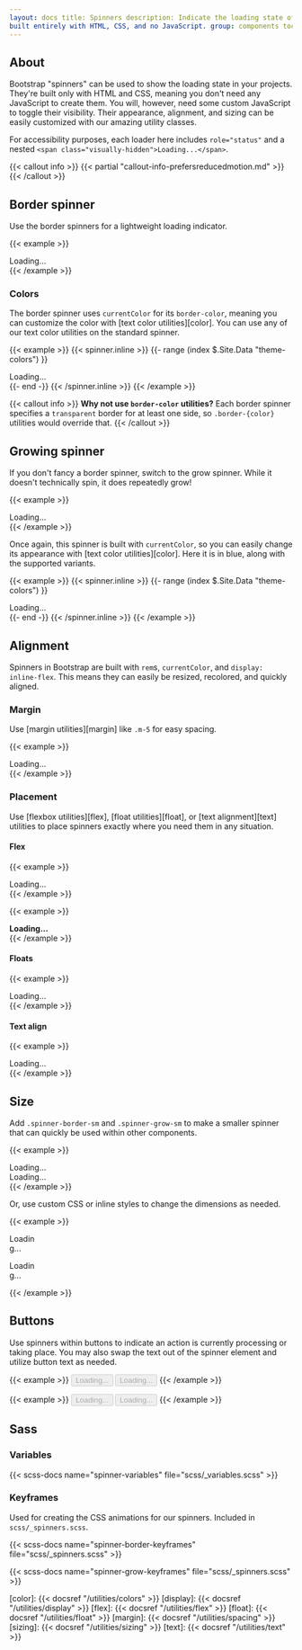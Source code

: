 ```yaml
---
layout: docs title: Spinners description: Indicate the loading state of a component or page with Bootstrap spinners,
built entirely with HTML, CSS, and no JavaScript. group: components toc: true
---
```


## About

Bootstrap "spinners" can be used to show the loading state in your projects. They're built only with HTML and CSS,
meaning you don't need any JavaScript to create them. You will, however, need some custom JavaScript to toggle their
visibility. Their appearance, alignment, and sizing can be easily customized with our amazing utility classes.

For accessibility purposes, each loader here includes `role="status"` and a
nested `<span class="visually-hidden">Loading...</span>`.

{{< callout info >}} {{< partial "callout-info-prefersreducedmotion.md" >}} {{< /callout >}}

## Border spinner

Use the border spinners for a lightweight loading indicator.

{{< example >}}
<div class="spinner-border" role="status">
  <span class="visually-hidden">Loading...</span>
</div>
{{< /example >}}

### Colors

The border spinner uses `currentColor` for its `border-color`, meaning you can customize the color
with [text color utilities][color]. You can use any of our text color utilities on the standard spinner.

{{< example >}} {{< spinner.inline >}} {{- range (index $.Site.Data "theme-colors") }}
<div class="spinner-border text-{{ .name }}" role="status">
  <span class="visually-hidden">Loading...</span>
</div>
{{- end -}}
{{< /spinner.inline >}}
{{< /example >}}

{{< callout info >}}
**Why not use `border-color` utilities?** Each border spinner specifies a `transparent` border for at least one side,
so `.border-{color}` utilities would override that. {{< /callout >}}

## Growing spinner

If you don't fancy a border spinner, switch to the grow spinner. While it doesn't technically spin, it does repeatedly
grow!

{{< example >}}
<div class="spinner-grow" role="status">
  <span class="visually-hidden">Loading...</span>
</div>
{{< /example >}}

Once again, this spinner is built with `currentColor`, so you can easily change its appearance
with [text color utilities][color]. Here it is in blue, along with the supported variants.

{{< example >}} {{< spinner.inline >}} {{- range (index $.Site.Data "theme-colors") }}
<div class="spinner-grow text-{{ .name }}" role="status">
  <span class="visually-hidden">Loading...</span>
</div>
{{- end -}}
{{< /spinner.inline >}}
{{< /example >}}

## Alignment

Spinners in Bootstrap are built with `rem`s, `currentColor`, and `display: inline-flex`. This means they can easily be
resized, recolored, and quickly aligned.

### Margin

Use [margin utilities][margin] like `.m-5` for easy spacing.

{{< example >}}
<div class="spinner-border m-5" role="status">
  <span class="visually-hidden">Loading...</span>
</div>
{{< /example >}}

### Placement

Use [flexbox utilities][flex], [float utilities][float], or [text alignment][text] utilities to place spinners exactly
where you need them in any situation.

#### Flex

{{< example >}}
<div class="d-flex justify-content-center">
  <div class="spinner-border" role="status">
    <span class="visually-hidden">Loading...</span>
  </div>
</div>
{{< /example >}}

{{< example >}}
<div class="d-flex align-items-center">
  <strong>Loading...</strong>
  <div class="spinner-border ms-auto" role="status" aria-hidden="true"></div>
</div>
{{< /example >}}

#### Floats

{{< example >}}
<div class="clearfix">
  <div class="spinner-border float-end" role="status">
    <span class="visually-hidden">Loading...</span>
  </div>
</div>
{{< /example >}}

#### Text align

{{< example >}}
<div class="text-center">
  <div class="spinner-border" role="status">
    <span class="visually-hidden">Loading...</span>
  </div>
</div>
{{< /example >}}

## Size

Add `.spinner-border-sm` and `.spinner-grow-sm` to make a smaller spinner that can quickly be used within other
components.

{{< example >}}
<div class="spinner-border spinner-border-sm" role="status">
  <span class="visually-hidden">Loading...</span>
</div>
<div class="spinner-grow spinner-grow-sm" role="status">
  <span class="visually-hidden">Loading...</span>
</div>
{{< /example >}}

Or, use custom CSS or inline styles to change the dimensions as needed.

{{< example >}}
<div class="spinner-border" style="width: 3rem; height: 3rem;" role="status">
  <span class="visually-hidden">Loading...</span>
</div>
<div class="spinner-grow" style="width: 3rem; height: 3rem;" role="status">
  <span class="visually-hidden">Loading...</span>
</div>
{{< /example >}}

## Buttons

Use spinners within buttons to indicate an action is currently processing or taking place. You may also swap the text
out of the spinner element and utilize button text as needed.

{{< example >}}
<button class="btn btn-primary" type="button" disabled>
<span class="spinner-border spinner-border-sm" role="status" aria-hidden="true"></span>
<span class="visually-hidden">Loading...</span>
</button>
<button class="btn btn-primary" type="button" disabled>
<span class="spinner-border spinner-border-sm" role="status" aria-hidden="true"></span>
Loading...
</button>
{{< /example >}}

{{< example >}}
<button class="btn btn-primary" type="button" disabled>
<span class="spinner-grow spinner-grow-sm" role="status" aria-hidden="true"></span>
<span class="visually-hidden">Loading...</span>
</button>
<button class="btn btn-primary" type="button" disabled>
<span class="spinner-grow spinner-grow-sm" role="status" aria-hidden="true"></span>
Loading...
</button>
{{< /example >}}

## Sass

### Variables

{{< scss-docs name="spinner-variables" file="scss/_variables.scss" >}}

### Keyframes

Used for creating the CSS animations for our spinners. Included in `scss/_spinners.scss`.

{{< scss-docs name="spinner-border-keyframes" file="scss/_spinners.scss" >}}

{{< scss-docs name="spinner-grow-keyframes" file="scss/_spinners.scss" >}}

[color]:   {{< docsref "/utilities/colors" >}}
[display]: {{< docsref "/utilities/display" >}}
[flex]:    {{< docsref "/utilities/flex" >}}
[float]:   {{< docsref "/utilities/float" >}}
[margin]:  {{< docsref "/utilities/spacing" >}}
[sizing]:  {{< docsref "/utilities/sizing" >}}
[text]:    {{< docsref "/utilities/text" >}}
